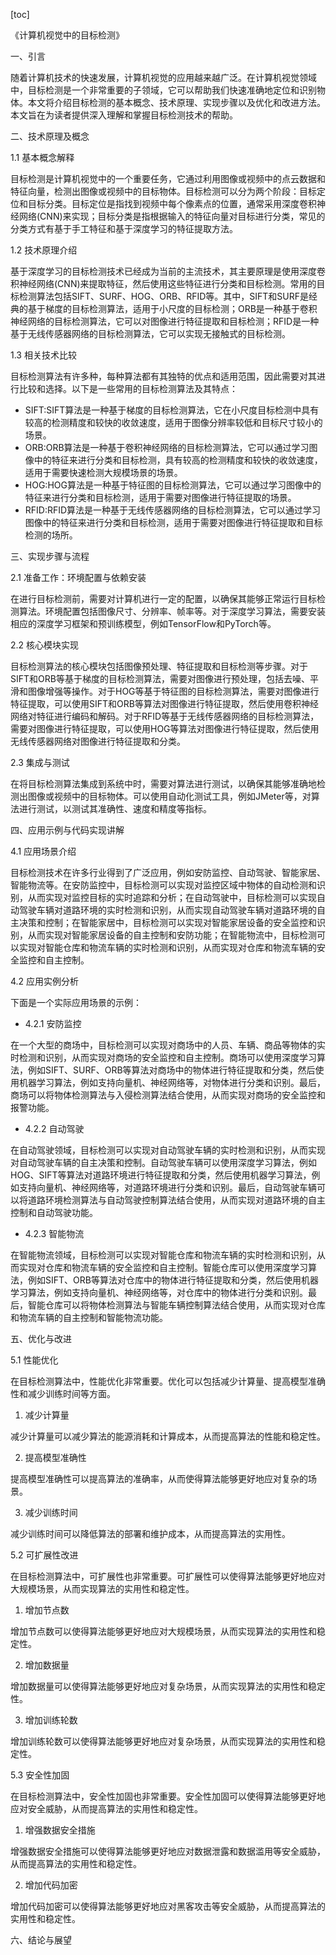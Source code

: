 
[toc]                    
                
                
《计算机视觉中的目标检测》

一、引言

随着计算机技术的快速发展，计算机视觉的应用越来越广泛。在计算机视觉领域中，目标检测是一个非常重要的子领域，它可以帮助我们快速准确地定位和识别物体。本文将介绍目标检测的基本概念、技术原理、实现步骤以及优化和改进方法。本文旨在为读者提供深入理解和掌握目标检测技术的帮助。

二、技术原理及概念

1.1 基本概念解释

目标检测是计算机视觉中的一个重要任务，它通过利用图像或视频中的点云数据和特征向量，检测出图像或视频中的目标物体。目标检测可以分为两个阶段：目标定位和目标分类。目标定位是指找到视频中每个像素点的位置，通常采用深度卷积神经网络(CNN)来实现；目标分类是指根据输入的特征向量对目标进行分类，常见的分类方式有基于手工特征和基于深度学习的特征提取方法。

1.2 技术原理介绍

基于深度学习的目标检测技术已经成为当前的主流技术，其主要原理是使用深度卷积神经网络(CNN)来提取特征，然后使用这些特征进行分类和目标检测。常用的目标检测算法包括SIFT、SURF、HOG、ORB、RFID等。其中，SIFT和SURF是经典的基于梯度的目标检测算法，适用于小尺度的目标检测；ORB是一种基于卷积神经网络的目标检测算法，它可以对图像进行特征提取和目标检测；RFID是一种基于无线传感器网络的目标检测算法，它可以实现无接触式的目标检测。

1.3 相关技术比较

目标检测算法有许多种，每种算法都有其独特的优点和适用范围，因此需要对其进行比较和选择。以下是一些常用的目标检测算法及其特点：

- SIFT:SIFT算法是一种基于梯度的目标检测算法，它在小尺度目标检测中具有较高的检测精度和较快的收敛速度，适用于图像分辨率较低和目标尺寸较小的场景。
- ORB:ORB算法是一种基于卷积神经网络的目标检测算法，它可以通过学习图像中的特征来进行分类和目标检测，具有较高的检测精度和较快的收敛速度，适用于需要快速检测大规模场景的场景。
- HOG:HOG算法是一种基于特征图的目标检测算法，它可以通过学习图像中的特征来进行分类和目标检测，适用于需要对图像进行特征提取的场景。
- RFID:RFID算法是一种基于无线传感器网络的目标检测算法，它可以通过学习图像中的特征来进行分类和目标检测，适用于需要对图像进行特征提取和目标检测的场所。

三、实现步骤与流程

2.1 准备工作：环境配置与依赖安装

在进行目标检测前，需要对计算机进行一定的配置，以确保其能够正常运行目标检测算法。环境配置包括图像尺寸、分辨率、帧率等。对于深度学习算法，需要安装相应的深度学习框架和预训练模型，例如TensorFlow和PyTorch等。

2.2 核心模块实现

目标检测算法的核心模块包括图像预处理、特征提取和目标检测等步骤。对于SIFT和ORB等基于梯度的目标检测算法，需要对图像进行预处理，包括去噪、平滑和图像增强等操作。对于HOG等基于特征图的目标检测算法，需要对图像进行特征提取，可以使用SIFT和ORB等算法对图像进行特征提取，然后使用卷积神经网络对特征进行编码和解码。对于RFID等基于无线传感器网络的目标检测算法，需要对图像进行特征提取，可以使用HOG等算法对图像进行特征提取，然后使用无线传感器网络对图像进行特征提取和分类。

2.3 集成与测试

在将目标检测算法集成到系统中时，需要对算法进行测试，以确保其能够准确地检测出图像或视频中的目标物体。可以使用自动化测试工具，例如JMeter等，对算法进行测试，以测试其准确性、速度和精度等指标。

四、应用示例与代码实现讲解

4.1 应用场景介绍

目标检测技术在许多行业得到了广泛应用，例如安防监控、自动驾驶、智能家居、智能物流等。在安防监控中，目标检测可以实现对监控区域中物体的自动检测和识别，从而实现对监控目标的实时追踪和分析；在自动驾驶中，目标检测可以实现自动驾驶车辆对道路环境的实时检测和识别，从而实现自动驾驶车辆对道路环境的自主决策和控制；在智能家居中，目标检测可以实现对智能家居设备的安全监控和识别，从而实现对智能家居设备的自主控制和安防功能；在智能物流中，目标检测可以实现对智能仓库和物流车辆的实时检测和识别，从而实现对仓库和物流车辆的安全监控和自主控制。

4.2 应用实例分析

下面是一个实际应用场景的示例：

- 4.2.1 安防监控

在一个大型的商场中，目标检测可以实现对商场中的人员、车辆、商品等物体的实时检测和识别，从而实现对商场的安全监控和自主控制。商场可以使用深度学习算法，例如SIFT、SURF、ORB等算法对商场中的物体进行特征提取和分类，然后使用机器学习算法，例如支持向量机、神经网络等，对物体进行分类和识别。最后，商场可以将物体检测算法与入侵检测算法结合使用，从而实现对商场的安全监控和报警功能。

- 4.2.2 自动驾驶

在自动驾驶领域，目标检测可以实现对自动驾驶车辆的实时检测和识别，从而实现对自动驾驶车辆的自主决策和控制。自动驾驶车辆可以使用深度学习算法，例如HOG、SIFT等算法对道路环境进行特征提取和分类，然后使用机器学习算法，例如支持向量机、神经网络等，对道路环境进行分类和识别。最后，自动驾驶车辆可以将道路环境检测算法与自动驾驶控制算法结合使用，从而实现对道路环境的自主控制和自动驾驶功能。

- 4.2.3 智能物流

在智能物流领域，目标检测可以实现对智能仓库和物流车辆的实时检测和识别，从而实现对仓库和物流车辆的安全监控和自主控制。智能仓库可以使用深度学习算法，例如SIFT、ORB等算法对仓库中的物体进行特征提取和分类，然后使用机器学习算法，例如支持向量机、神经网络等，对仓库中的物体进行分类和识别。最后，智能仓库可以将物体检测算法与智能车辆控制算法结合使用，从而实现对仓库和物流车辆的自主控制和智能物流功能。

五、优化与改进

5.1 性能优化

在目标检测算法中，性能优化非常重要。优化可以包括减少计算量、提高模型准确性和减少训练时间等方面。

1. 减少计算量

减少计算量可以减少算法的能源消耗和计算成本，从而提高算法的性能和稳定性。

2. 提高模型准确性

提高模型准确性可以提高算法的准确率，从而使得算法能够更好地应对复杂的场景。

3. 减少训练时间

减少训练时间可以降低算法的部署和维护成本，从而提高算法的实用性。

5.2 可扩展性改进

在目标检测算法中，可扩展性也非常重要。可扩展性可以使得算法能够更好地应对大规模场景，从而实现算法的实用性和稳定性。

1. 增加节点数

增加节点数可以使得算法能够更好地应对大规模场景，从而实现算法的实用性和稳定性。

2. 增加数据量

增加数据量可以使得算法能够更好地应对复杂场景，从而实现算法的实用性和稳定性。

3. 增加训练轮数

增加训练轮数可以使得算法能够更好地应对复杂场景，从而实现算法的实用性和稳定性。

5.3 安全性加固

在目标检测算法中，安全性加固也非常重要。安全性加固可以使得算法能够更好地应对安全威胁，从而提高算法的实用性和稳定性。

1. 增强数据安全措施

增强数据安全措施可以使得算法能够更好地应对数据泄露和数据滥用等安全威胁，从而提高算法的实用性和稳定性。

2. 增加代码加密

增加代码加密可以使得算法能够更好地应对黑客攻击等安全威胁，从而提高算法的实用性和稳定性。

六、结论与展望

